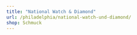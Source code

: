 ```yaml
---
title: "National Watch & Diamond"
url: /philadelphia/national-watch-und-diamond/
shop: Schmuck
---
```

